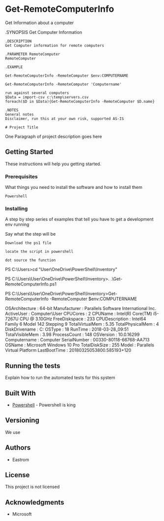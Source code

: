 # Get-RemoteComputerInfo
Get Information about a computer

.SYNOPSIS
    Get Computer Information
    
    .DESCRIPTION
    Get Computer information for remote computers
    
    .PARAMETER RemoteComputer
    RemoteComputer
    
    .EXAMPLE
    
    Get-RemoteComputerInfo -RemoteComputer $env:COMPUTERNAME
    
    Get-RemoteComputerInfo -RemoteComputer 'Computername'
    
    run against several computers
    $Data = import-csv c:\temp\servers.csv 
    foreach($D in $Data){Get-RemoteComputerInfo -RemoteComputer $D.name}
    
    .NOTES
    General notes
    Disclaimer, run this at your own risk, supported AS-IS

    # Project Title

One Paragraph of project description goes here

## Getting Started

These instructions will help you getting started. 

### Prerequisites

What things you need to install the software and how to install them

```
Powershell
```

### Installing

A step by step series of examples that tell you have to get a development env running

Say what the step will be

```
Download the ps1 file
```

```
locate the script in powershell
```

```
dot source the function
```


PS C:\Users>cd "User\OneDrive\PowerShell\Inventory"

PS C:\Users\User\OneDrive\PowerShell\Inventory>. .\Get-RemoteComputerInfo.ps1

PS C:\Users\User\OneDrive\PowerShell\Inventory>Get-RemoteComputerInfo -RemoteComputer $env:COMPUTERNAME

OSArchitecture   : 64-bit
Manufacturer     : Parallels Software International Inc.
ActiveUser       : Computer\User
CPUCores         : 2
CPUName          : Intel(R) Core(TM) i5-7267U CPU @ 3.10GHz
FreeDiskspace    : 233
CPUDescription   : Intel64 Family 6 Model 142 Stepping 9
TotalVirtualMem  : 5.35
TotalPhysicalMem : 4
DiskDrivename    : C:
OSType           : 18
RunTime          : 2018-03-28_09:51
TotalVisibleMem  : 3.98
ProcessCount     : 148
OSVersion        : 10.0.16299
Computername     : Computer
SerialNumber     : 00330-80118-66768-AA713
OSName           : Microsoft Windows 10 Pro
TotalDiskSize    : 255
Model            : Parallels Virtual Platform
LastBootTime     : 20180325053800.585193+120

## Running the tests

Explain how to run the automated tests for this system

## Built With

* [Powershell](https://docs.microsoft.com/en-us/powershell/scripting/powershell-scripting?view=powershell-6) - Powershell is king


## Versioning

We use 

## Authors

* Eastrom


## License

This project is not licensed

## Acknowledgments

* Microsoft

